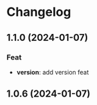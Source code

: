 # Changelog

## 1.1.0 (2024-01-07)

### Feat

- **version**: add version feat

## 1.0.6 (2024-01-07)
